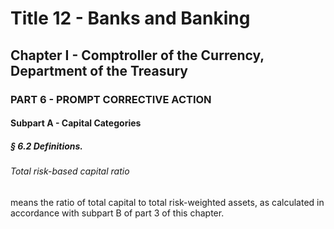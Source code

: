 
# Title 12 - Banks and Banking
## Chapter I - Comptroller of the Currency, Department of the Treasury
### PART 6 - PROMPT CORRECTIVE ACTION
#### Subpart A - Capital Categories
##### § 6.2 Definitions.
###### Total risk-based capital ratio

means the ratio of total capital to total risk-weighted assets, as calculated in accordance with subpart B of part 3 of this chapter.
